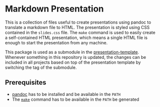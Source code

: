 # Markdown Presentation

This is a collection of files useful to create presentations using pandoc to translate a markdown file to HTML. The
presentation is styled using CSS contained in the `slides.css` file. The `make` command is used to easily create a
self-contained HTML presentation, which means a single HTML file is enough to start the presentation from any machine.

This package is used as a submodule in the [presentation-template](https://github.com/danrot/presentation-template).
Whenever something in this repository is updated, the changes can be included in all projects based on top of the
presentation template by switching the tag of the submodule.

## Prerequisites

- [pandoc](https://pandoc.org/installing.html) has to be installed and be available in the `PATH`
- The [`make`](https://www.gnu.org/software/make/) command has to be available in the `PATH`
be generated
